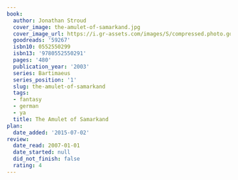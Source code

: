 ```yaml
---
book:
  author: Jonathan Stroud
  cover_image: the-amulet-of-samarkand.jpg
  cover_image_url: https://i.gr-assets.com/images/S/compressed.photo.goodreads.com/books/1347312184l/59267.jpg
  goodreads: '59267'
  isbn10: 0552550299
  isbn13: '9780552550291'
  pages: '480'
  publication_year: '2003'
  series: Bartimaeus
  series_position: '1'
  slug: the-amulet-of-samarkand
  tags:
  - fantasy
  - german
  - ya
  title: The Amulet of Samarkand
plan:
  date_added: '2015-07-02'
review:
  date_read: 2007-01-01
  date_started: null
  did_not_finish: false
  rating: 4
---
```

